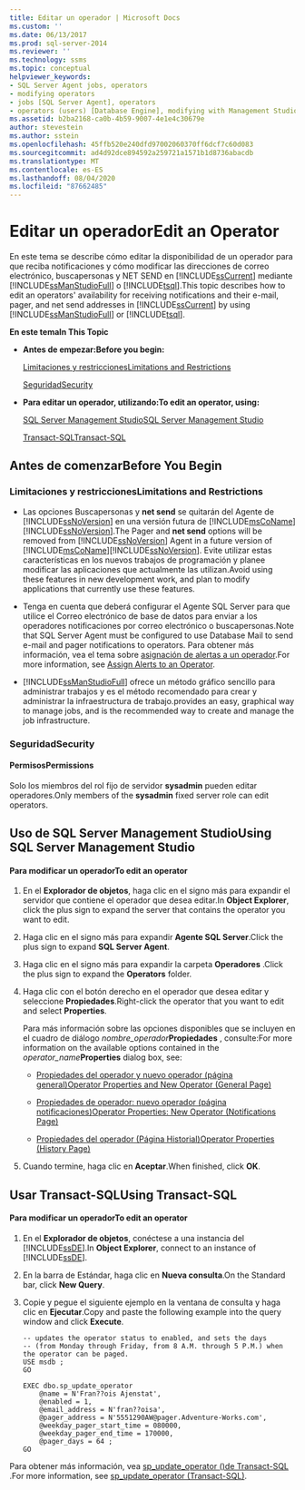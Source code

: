```yaml
---
title: Editar un operador | Microsoft Docs
ms.custom: ''
ms.date: 06/13/2017
ms.prod: sql-server-2014
ms.reviewer: ''
ms.technology: ssms
ms.topic: conceptual
helpviewer_keywords:
- SQL Server Agent jobs, operators
- modifying operators
- jobs [SQL Server Agent], operators
- operators (users) [Database Engine], modifying with Management Studio
ms.assetid: b2ba2168-ca0b-4b59-9007-4e1e4c30679e
author: stevestein
ms.author: sstein
ms.openlocfilehash: 45ffb520e240dfd97002060370ff6dcf7c60d083
ms.sourcegitcommit: ad4d92dce894592a259721a1571b1d8736abacdb
ms.translationtype: MT
ms.contentlocale: es-ES
ms.lasthandoff: 08/04/2020
ms.locfileid: "87662485"
---
```

# <a name="edit-an-operator"></a><span data-ttu-id="6251f-102">Editar un operador</span><span class="sxs-lookup"><span data-stu-id="6251f-102">Edit an Operator</span></span>
  <span data-ttu-id="6251f-103">En este tema se describe cómo editar la disponibilidad de un operador para que reciba notificaciones y cómo modificar las direcciones de correo electrónico, buscapersonas y NET SEND en [!INCLUDE[ssCurrent](../../includes/sscurrent-md.md)] mediante [!INCLUDE[ssManStudioFull](../../includes/ssmanstudiofull-md.md)] o [!INCLUDE[tsql](../../includes/tsql-md.md)].</span><span class="sxs-lookup"><span data-stu-id="6251f-103">This topic describes how to edit an operators' availability for receiving notifications and their e-mail, pager, and net send addresses in [!INCLUDE[ssCurrent](../../includes/sscurrent-md.md)] by using [!INCLUDE[ssManStudioFull](../../includes/ssmanstudiofull-md.md)] or [!INCLUDE[tsql](../../includes/tsql-md.md)].</span></span>  
  
 <span data-ttu-id="6251f-104">**En este tema**</span><span class="sxs-lookup"><span data-stu-id="6251f-104">**In This Topic**</span></span>  
  
-   <span data-ttu-id="6251f-105">**Antes de empezar:**</span><span class="sxs-lookup"><span data-stu-id="6251f-105">**Before you begin:**</span></span>  
  
     [<span data-ttu-id="6251f-106">Limitaciones y restricciones</span><span class="sxs-lookup"><span data-stu-id="6251f-106">Limitations and Restrictions</span></span>](#Restrictions)  
  
     [<span data-ttu-id="6251f-107">Seguridad</span><span class="sxs-lookup"><span data-stu-id="6251f-107">Security</span></span>](#Security)  
  
-   <span data-ttu-id="6251f-108">**Para editar un operador, utilizando:**</span><span class="sxs-lookup"><span data-stu-id="6251f-108">**To edit an operator, using:**</span></span>  
  
     [<span data-ttu-id="6251f-109">SQL Server Management Studio</span><span class="sxs-lookup"><span data-stu-id="6251f-109">SQL Server Management Studio</span></span>](#SSMSProcedure)  
  
     [<span data-ttu-id="6251f-110">Transact-SQL</span><span class="sxs-lookup"><span data-stu-id="6251f-110">Transact-SQL</span></span>](#TsqlProcedure)  
  
##  <a name="before-you-begin"></a><a name="BeforeYouBegin"></a> <span data-ttu-id="6251f-111">Antes de comenzar</span><span class="sxs-lookup"><span data-stu-id="6251f-111">Before You Begin</span></span>  
  
###  <a name="limitations-and-restrictions"></a><a name="Restrictions"></a> <span data-ttu-id="6251f-112">Limitaciones y restricciones</span><span class="sxs-lookup"><span data-stu-id="6251f-112">Limitations and Restrictions</span></span>  
  
-   <span data-ttu-id="6251f-113">Las opciones Buscapersonas y **net send** se quitarán del Agente de [!INCLUDE[ssNoVersion](../../includes/ssnoversion-md.md)] en una versión futura de [!INCLUDE[msCoName](../../includes/msconame-md.md)][!INCLUDE[ssNoVersion](../../includes/ssnoversion-md.md)].</span><span class="sxs-lookup"><span data-stu-id="6251f-113">The Pager and **net send** options will be removed from [!INCLUDE[ssNoVersion](../../includes/ssnoversion-md.md)] Agent in a future version of [!INCLUDE[msCoName](../../includes/msconame-md.md)][!INCLUDE[ssNoVersion](../../includes/ssnoversion-md.md)].</span></span> <span data-ttu-id="6251f-114">Evite utilizar estas características en los nuevos trabajos de programación y planee modificar las aplicaciones que actualmente las utilizan.</span><span class="sxs-lookup"><span data-stu-id="6251f-114">Avoid using these features in new development work, and plan to modify applications that currently use these features.</span></span>  
  
-   <span data-ttu-id="6251f-115">Tenga en cuenta que deberá configurar el Agente SQL Server para que utilice el Correo electrónico de base de datos para enviar a los operadores notificaciones por correo electrónico o buscapersonas.</span><span class="sxs-lookup"><span data-stu-id="6251f-115">Note that SQL Server Agent must be configured to use Database Mail to send e-mail and pager notifications to operators.</span></span> <span data-ttu-id="6251f-116">Para obtener más información, vea el tema sobre [asignación de alertas a un operador](assign-alerts-to-an-operator.md).</span><span class="sxs-lookup"><span data-stu-id="6251f-116">For more information, see [Assign Alerts to an Operator](assign-alerts-to-an-operator.md).</span></span>  
  
-   [!INCLUDE[ssManStudioFull](../../includes/ssmanstudiofull-md.md)] <span data-ttu-id="6251f-117">ofrece un método gráfico sencillo para administrar trabajos y es el método recomendado para crear y administrar la infraestructura de trabajo.</span><span class="sxs-lookup"><span data-stu-id="6251f-117">provides an easy, graphical way to manage jobs, and is the recommended way to create and manage the job infrastructure.</span></span>  
  
###  <a name="security"></a><a name="Security"></a> <span data-ttu-id="6251f-118">Seguridad</span><span class="sxs-lookup"><span data-stu-id="6251f-118">Security</span></span>  
  
####  <a name="permissions"></a><a name="Permissions"></a> <span data-ttu-id="6251f-119">Permisos</span><span class="sxs-lookup"><span data-stu-id="6251f-119">Permissions</span></span>  
 <span data-ttu-id="6251f-120">Solo los miembros del rol fijo de servidor **sysadmin** pueden editar operadores.</span><span class="sxs-lookup"><span data-stu-id="6251f-120">Only members of the **sysadmin** fixed server role can edit operators.</span></span>  
  
##  <a name="using-sql-server-management-studio"></a><a name="SSMSProcedure"></a> <span data-ttu-id="6251f-121">Uso de SQL Server Management Studio</span><span class="sxs-lookup"><span data-stu-id="6251f-121">Using SQL Server Management Studio</span></span>  
  
#### <a name="to-edit-an-operator"></a><span data-ttu-id="6251f-122">Para modificar un operador</span><span class="sxs-lookup"><span data-stu-id="6251f-122">To edit an operator</span></span>  
  
1.  <span data-ttu-id="6251f-123">En el **Explorador de objetos**, haga clic en el signo más para expandir el servidor que contiene el operador que desea editar.</span><span class="sxs-lookup"><span data-stu-id="6251f-123">In **Object Explorer**, click the plus sign to expand the server that contains the operator you want to edit.</span></span>  
  
2.  <span data-ttu-id="6251f-124">Haga clic en el signo más para expandir **Agente SQL Server**.</span><span class="sxs-lookup"><span data-stu-id="6251f-124">Click the plus sign to expand **SQL Server Agent**.</span></span>  
  
3.  <span data-ttu-id="6251f-125">Haga clic en el signo más para expandir la carpeta **Operadores** .</span><span class="sxs-lookup"><span data-stu-id="6251f-125">Click the plus sign to expand the **Operators** folder.</span></span>  
  
4.  <span data-ttu-id="6251f-126">Haga clic con el botón derecho en el operador que desea editar y seleccione **Propiedades**.</span><span class="sxs-lookup"><span data-stu-id="6251f-126">Right-click the operator that you want to edit and select **Properties**.</span></span>  
  
     <span data-ttu-id="6251f-127">Para más información sobre las opciones disponibles que se incluyen en el cuadro de diálogo _nombre_operador_**Propiedades** , consulte:</span><span class="sxs-lookup"><span data-stu-id="6251f-127">For more information on the available options contained in the _operator_name_**Properties** dialog box, see:</span></span>  
  
    -   [<span data-ttu-id="6251f-128">Propiedades del operador y nuevo operador &#40;página general&#41;</span><span class="sxs-lookup"><span data-stu-id="6251f-128">Operator Properties and New Operator &#40;General Page&#41;</span></span>](../../integration-services/general-page-of-integration-services-designers-options.md)  
  
    -   [<span data-ttu-id="6251f-129">Propiedades de operador: nuevo operador &#40;página notificaciones&#41;</span><span class="sxs-lookup"><span data-stu-id="6251f-129">Operator Properties: New Operator &#40;Notifications Page&#41;</span></span>](operator-properties-new-operator-notifications-page.md)  
  
    -   [<span data-ttu-id="6251f-130">Propiedades del operador &#40;Página Historial&#41;</span><span class="sxs-lookup"><span data-stu-id="6251f-130">Operator Properties &#40;History Page&#41;</span></span>](operator-properties-history-page.md)  
  
5.  <span data-ttu-id="6251f-131">Cuando termine, haga clic en **Aceptar**.</span><span class="sxs-lookup"><span data-stu-id="6251f-131">When finished, click **OK**.</span></span>  
  
##  <a name="using-transact-sql"></a><a name="TsqlProcedure"></a> <span data-ttu-id="6251f-132">Usar Transact-SQL</span><span class="sxs-lookup"><span data-stu-id="6251f-132">Using Transact-SQL</span></span>  
  
#### <a name="to-edit-an-operator"></a><span data-ttu-id="6251f-133">Para modificar un operador</span><span class="sxs-lookup"><span data-stu-id="6251f-133">To edit an operator</span></span>  
  
1.  <span data-ttu-id="6251f-134">En el **Explorador de objetos**, conéctese a una instancia del [!INCLUDE[ssDE](../../includes/ssde-md.md)].</span><span class="sxs-lookup"><span data-stu-id="6251f-134">In **Object Explorer**, connect to an instance of [!INCLUDE[ssDE](../../includes/ssde-md.md)].</span></span>  
  
2.  <span data-ttu-id="6251f-135">En la barra de Estándar, haga clic en **Nueva consulta**.</span><span class="sxs-lookup"><span data-stu-id="6251f-135">On the Standard bar, click **New Query**.</span></span>  
  
3.  <span data-ttu-id="6251f-136">Copie y pegue el siguiente ejemplo en la ventana de consulta y haga clic en **Ejecutar**.</span><span class="sxs-lookup"><span data-stu-id="6251f-136">Copy and paste the following example into the query window and click **Execute**.</span></span>  
  
    ```  
    -- updates the operator status to enabled, and sets the days   
    -- (from Monday through Friday, from 8 A.M. through 5 P.M.) when the operator can be paged.   
    USE msdb ;  
    GO  
  
    EXEC dbo.sp_update_operator   
        @name = N'Fran??ois Ajenstat',  
        @enabled = 1,  
        @email_address = N'fran??oisa',  
        @pager_address = N'5551290AW@pager.Adventure-Works.com',  
        @weekday_pager_start_time = 080000,  
        @weekday_pager_end_time = 170000,  
        @pager_days = 64 ;  
    GO  
    ```  
  
 <span data-ttu-id="6251f-137">Para obtener más información, vea [sp_update_operator &#40;&#41;de Transact-SQL ](/sql/relational-databases/system-stored-procedures/sp-update-operator-transact-sql).</span><span class="sxs-lookup"><span data-stu-id="6251f-137">For more information, see [sp_update_operator &#40;Transact-SQL&#41;](/sql/relational-databases/system-stored-procedures/sp-update-operator-transact-sql).</span></span>  
  
  
